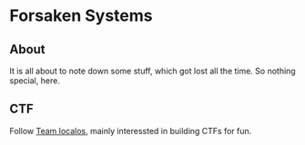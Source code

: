 # Forsaken Systems



## About
It is all about to note down some stuff, which got lost all the time. So nothing special, here.

## CTF

Follow [Team localos](http://localos.io), mainly interessted in building CTFs for fun.
